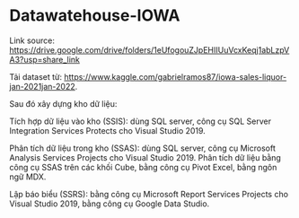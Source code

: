 # Datawatehouse-IOWA

Link source: https://drive.google.com/drive/folders/1eUfogouZJpEHIIUuVcxKeqj1abLzpVA3?usp=share_link

Tải dataset từ: https://www.kaggle.com/gabrielramos87/iowa-sales-liquor-jan-2021jan-2022. 

Sau đó xây dựng kho dữ liệu:

Tích hợp dữ liệu vào kho (SSIS): dùng SQL server, công cụ SQL Server Integration Services Protects cho Visual Studio 2019.

Phân tích dữ liệu trong kho (SSAS): dùng SQL server, công cụ Microsoft Analysis Services Projects cho Visual Studio 2019. Phân tích dữ liệu bằng công cụ SSAS trên các khối Cube, bằng công cụ Pivot Excel, bằng ngôn ngữ MDX.

Lập báo biểu (SSRS): bằng công cụ Microsoft Report Services Projects cho Visual Studio 2019, bằng công cụ Google Data Studio.

